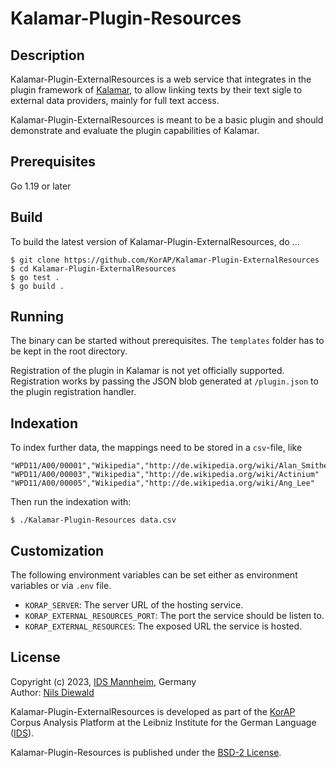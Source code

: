 # Kalamar-Plugin-Resources

## Description

Kalamar-Plugin-ExternalResources is a web service that integrates in the plugin framework of
[Kalamar](https://github.com/KorAP/Kalamar), to allow linking texts by their text sigle
to external data providers, mainly for full text access.

Kalamar-Plugin-ExternalResources is meant to be a basic plugin and should
demonstrate and evaluate the plugin capabilities of Kalamar.

## Prerequisites

Go 1.19 or later

## Build

To build the latest version of Kalamar-Plugin-ExternalResources, do ...

```shell
$ git clone https://github.com/KorAP/Kalamar-Plugin-ExternalResources
$ cd Kalamar-Plugin-ExternalResources
$ go test .
$ go build .
```

## Running

The binary can be started without prerequisites. The `templates` folder has to be kept in the root directory.

Registration of the plugin in Kalamar is not yet officially supported.
Registration works by passing the JSON blob generated at `/plugin.json`
to the plugin registration handler.

## Indexation

To index further data, the mappings need to be stored in a `csv`-file, like

```csv
"WPD11/A00/00001","Wikipedia","http://de.wikipedia.org/wiki/Alan_Smithee"
"WPD11/A00/00003","Wikipedia","http://de.wikipedia.org/wiki/Actinium"
"WPD11/A00/00005","Wikipedia","http://de.wikipedia.org/wiki/Ang_Lee"
```

Then run the indexation with:

```shell
$ ./Kalamar-Plugin-Resources data.csv
```

## Customization

The following environment variables can be set either as environment variables
or via `.env` file.

- `KORAP_SERVER`: The server URL of the hosting service.
- `KORAP_EXTERNAL_RESOURCES_PORT`: The port the service should be listen to.
- `KORAP_EXTERNAL_RESOURCES`: The exposed URL the service is hosted.

## License

Copyright (c) 2023, [IDS Mannheim](https://www.ids-mannheim.de/), Germany<br>
Author: [Nils Diewald](https://www.nils-diewald.de/)

Kalamar-Plugin-ExternalResources is developed as part of the
[KorAP](https://korap.ids-mannheim.de/) Corpus Analysis Platform
at the Leibniz Institute for the German Language
([IDS](https://www.ids-mannheim.de/)).

Kalamar-Plugin-Resources is published under the
[BSD-2 License](https://raw.githubusercontent.com/KorAP/Kalamar-Plugin-ExternalResources/master/LICENSE).
